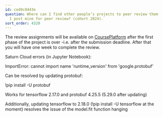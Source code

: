 ```yaml
---
id: ced9c0443e
question: Where can I find other people’s projects to peer review them and where do
  I post mine for peer review? (cohort 2024).
sort_order: 4320
---
```


The review assignments will be available on [CoursePlatform](https://courses.datatalks.club/ml-zoomcamp-2024/) after the first phase of the project is over -i.e. after the submission deadline. After that you will have one week to complete the review.

Saturn Cloud errors (in Jupyter Notebook):

ImportError: cannot import name 'runtime_version' from 'google.protobuf'

Can be resolved by updating protobuf:

!pip install -U protobuf

Works for tensorflow 2.17.0 and protobuf 4.25.5  (5.29.0 after updating)

Additionally, updating tensorflow to 2.18.0 (!pip install -U tensorflow at the moment) resolves the issue of the model.fit function hanging


